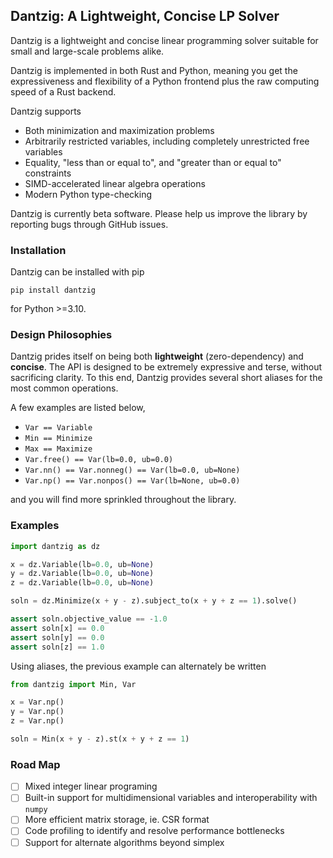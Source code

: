 ## Dantzig: A Lightweight, Concise LP Solver

Dantzig is a lightweight and concise linear programming solver suitable for small 
and large-scale problems alike.

Dantzig is implemented in both Rust and Python, meaning you get the expressiveness 
and flexibility of a Python frontend plus the raw computing speed of a Rust backend. 

Dantzig supports

- Both minimization and maximization problems
- Arbitrarily restricted variables, including completely unrestricted free variables
- Equality, "less than or equal to", and "greater than or equal to" constraints
- SIMD-accelerated linear algebra operations
- Modern Python type-checking

Dantzig is currently beta software. Please help us improve the library by reporting bugs through GitHub issues. 

### Installation

Dantzig can be installed with pip

```shell
pip install dantzig 
```

for Python >=3.10.

### Design Philosophies

Dantzig prides itself on being both **lightweight** (zero-dependency) and **concise**.
The API is designed to be extremely expressive and terse, without sacrificing clarity. 
To this end, Dantzig provides several short aliases for the most common operations.

A few examples are listed below,

- `Var == Variable`
- `Min == Minimize`
- `Max == Maximize`
- `Var.free() == Var(lb=0.0, ub=0.0)`
- `Var.nn() == Var.nonneg() == Var(lb=0.0, ub=None)`
- `Var.np() == Var.nonpos() == Var(lb=None, ub=0.0)`

and you will find more sprinkled throughout the library.

### Examples

```python
import dantzig as dz

x = dz.Variable(lb=0.0, ub=None)
y = dz.Variable(lb=0.0, ub=None)
z = dz.Variable(lb=0.0, ub=None)

soln = dz.Minimize(x + y - z).subject_to(x + y + z == 1).solve()

assert soln.objective_value == -1.0
assert soln[x] == 0.0
assert soln[y] == 0.0
assert soln[z] == 1.0
```

Using aliases, the previous example can alternately be written

```python
from dantzig import Min, Var

x = Var.np()
y = Var.np()
z = Var.np()

soln = Min(x + y - z).st(x + y + z == 1)
```


### Road Map

- [ ] Mixed integer linear programing
- [ ] Built-in support for multidimensional variables and interoperability with `numpy`
- [ ] More efficient matrix storage, ie. CSR format
- [ ] Code profiling to identify and resolve performance bottlenecks
- [ ] Support for alternate algorithms beyond simplex